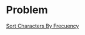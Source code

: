 # Problem

[Sort Characters By Frecuency](https://leetcode.com/problems/sort-characters-by-frequency/)